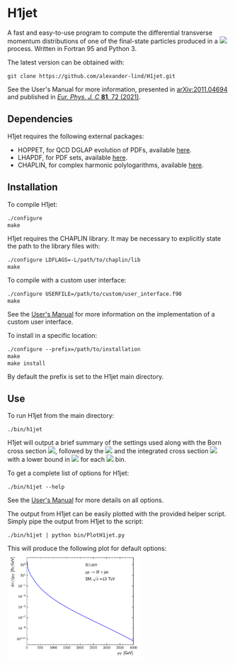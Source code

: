 # H1jet
A fast and easy-to-use program to compute the differential transverse momentum distributions of one of the final-state particles produced in a
  <img src="https://render.githubusercontent.com/render/math?math=2\to 2"> process. Written in Fortran 95 and Python 3. 

The latest version can be obtained with: 
```
git clone https://github.com/alexander-lind/H1jet.git
```

See the User's Manual for more information, presented in [arXiv:2011.04694](https://arxiv.org/abs/2011.04694) and published in [*Eur. Phys. J. C* **81**, 72 (2021)](https://link.springer.com/article/10.1140%2Fepjc%2Fs10052-020-08815-w).  

## Dependencies 
H1jet requires the following external packages: 
 - HOPPET, for QCD DGLAP evolution of PDFs, available [here](https://github.com/gavinsalam/hoppet). 
 - LHAPDF, for PDF sets, available [here](https://lhapdf.hepforge.org).
 - CHAPLIN, for complex harmonic polylogarithms, available [here](https://chaplin.hepforge.org).

## Installation 
To compile H1jet: 
```
./configure
make
```
H1jet requires the CHAPLIN library. It may be necessary to explicitly state the path to the library files with: 
```
./configure LDFLAGS=-L/path/to/chaplin/lib
make
```
To compile with a custom user interface: 
```
./configure USERFILE=/path/to/custom/user_interface.f90 
make
```
See the [User's Manual](https://arxiv.org/abs/2011.04694) for more information on the implementation of a custom user interface. 

To install in a specific location: 
```
./configure --prefix=/path/to/installation
make
make install 
```
By default the prefix is set to the H1jet main directory. 

## Use 
To run H1jet from the main directory: 
```
./bin/h1jet 
```
H1jet will output a brief summary of the settings used along with the Born cross section <img src="https://render.githubusercontent.com/render/math?math=\sigma_0">, followed by the <img src="https://render.githubusercontent.com/render/math?math=\mathrm{d}\sigma/\mathrm{d}p_{T}"> and the integrated cross section <img src="https://render.githubusercontent.com/render/math?math=\sigma(p_{T})"> with a lower bound in <img src="https://render.githubusercontent.com/render/math?math=p_T"> for each <img src="https://render.githubusercontent.com/render/math?math=p_T"> bin. 

To get a complete list of options for H1jet: 
```
./bin/h1jet --help
```
See the [User's Manual](https://arxiv.org/abs/2011.04694) for more details on all options. 

The output from H1jet can be easily plotted with the provided helper script. 
Simply pipe the output from H1jet to the script: 
```
./bin/h1jet | python bin/PlotH1jet.py 
```
This will produce the following plot for default options: 
<br><img src="https://github.com/alexander-lind/H1jet/blob/master/tex/figures/H1jetresult.png?raw=true" alt="Example plot of default H1jet output" width="60%">
